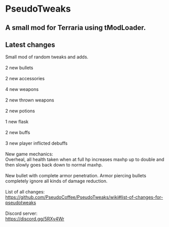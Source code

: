 # PseudoTweaks
## A small mod for Terraria using tModLoader.

## Latest changes

Small mod of random tweaks and adds.<br>
<br>
2 new bullets<br>
<br>
2 new accessories<br>
<br>
4 new weapons<br>
<br>
2 new thrown weapons<br>
<br>
2 new potions<br>
<br>
1 new flask<br>
<br>
2 new buffs<br>
<br>
3 new player inflicted debuffs<br>
<br>
New game mechanics:<br>
	Overheal, all health taken when at full hp increases maxhp up to double and then slowly goes back down to normal maxhp.<br>
<br>
	New bullet with complete armor penetration. Armor piercing bullets completely ignore all kinds of damage reduction.<br>
<br>
List of all changes:<br>
https://github.com/PseudoCoffee/PseudoTweaks/wiki#list-of-changes-for-pseudotweaks<br>
<br>
Discord server:
<br>
https://discord.gg/5RXy4Wr
